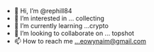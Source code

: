 - 👋 Hi, I’m @rephill84
- 👀 I’m interested in ... collecting
- 🌱 I’m currently learning ...crypto
- 💞️ I’m looking to collaborate on ... topshot
- 📫 How to reach me ...eowynaim@gmail.com 

<!---
rephill84/rephill84 is a ✨ special ✨ repository because its `README.md` (this file) appears on your GitHub profile.
You can click the Preview link to take a look at your changes.
--->
